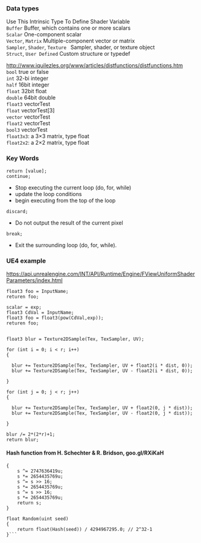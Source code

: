 ### Data types  

Use This Intrinsic Type    To Define Shader Variable   
`Buffer`    Buffer, which contains one or more scalars  
`Scalar`    One-component scalar  
`Vector`, `Matrix`    Multiple-component vector or matrix  
`Sampler`, `Shader`, `Texture `   Sampler, shader, or texture object  
`Struct`, `User Defined`    Custom structure or typedef  

http://www.iquilezles.org/www/articles/distfunctions/distfunctions.htm   
`bool` true or false  
`int` 32-bi integer  
`half` 16bit integer  
`float` 32bit float  
`double` 64bit double  
`float3` vectorTest  
`float` vectorTest[3]  
`vector` vectorTest  
`float2` vectorTest    
`bool3` vectorTest    
`float3x3`: a 3×3 matrix, type float  
`float2x2`: a 2×2 matrix, type float  

### Key Words

`return [value];`  
`continue;`   
- Stop executing the current loop (do, for, while)  
- update the loop conditions  
- begin executing from the top of the loop  

`discard;`  
- Do not output the result of the current pixel   

`break;`  
- Exit the surrounding loop (do, for, while).




### UE4 example  

https://api.unrealengine.com/INT/API/Runtime/Engine/FViewUniformShaderParameters/index.html

```
float3 foo = InputName;
returen foo; 
```
```
scalar = exp;
float3 CdVal = InputName;
float3 foo = float3(pow(CdVal,exp));
returen foo; 
```

```hlsl 

float3 blur = Texture2DSample(Tex, TexSampler, UV);

for (int i = 0; i < r; i++)
{

  blur += Texture2DSample(Tex, TexSampler, UV + float2(i * dist, 0));
  blur += Texture2DSample(Tex, TexSampler, UV - float2(i * dist, 0));

}

for (int j = 0; j < r; j++)
{ 

  blur += Texture2DSample(Tex, TexSampler, UV + float2(0, j * dist));
  blur += Texture2DSample(Tex, TexSampler, UV - float2(0, j * dist));

}

blur /= 2*(2*r)+1;
return blur;

```

#### Hash function from H. Schechter & R. Bridson, goo.gl/RXiKaH
```uint Hash(uint s)
{
    s ^= 2747636419u;
    s *= 2654435769u;
    s ^= s >> 16;
    s *= 2654435769u;
    s ^= s >> 16;
    s *= 2654435769u;
    return s;
}

float Random(uint seed)
{
    return float(Hash(seed)) / 4294967295.0; // 2^32-1
}```
